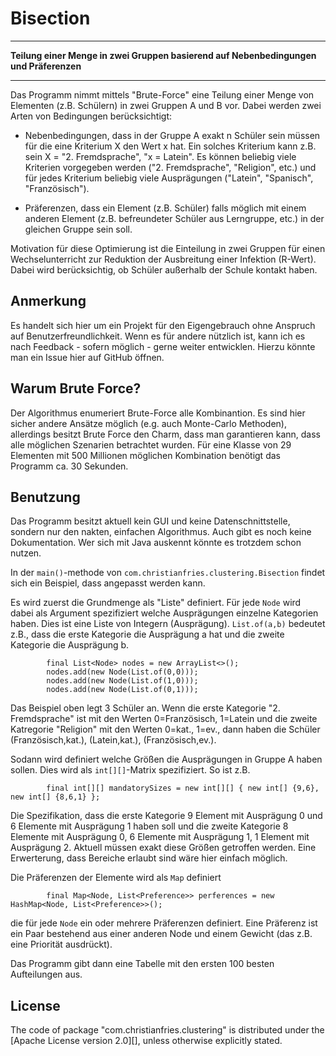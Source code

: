 Bisection
==========

****************************************

**Teilung einer Menge in zwei Gruppen basierend auf Nebenbedingungen und Präferenzen**

****************************************

Das Programm nimmt mittels "Brute-Force" eine Teilung einer Menge von Elementen (z.B. Schülern) in zwei Gruppen A und B vor.
Dabei werden zwei Arten von Bedingungen berücksichtigt:

- Nebenbedingungen, dass in der Gruppe A exakt n Schüler sein müssen für die eine Kriterium X den Wert x hat. Ein solches Kriterium kann z.B. sein X = "2. Fremdsprache", "x = Latein". Es können beliebig viele Kriterien vorgegeben werden ("2. Fremdsprache", "Religion", etc.) und für jedes Kriterium beliebig viele Ausprägungen ("Latein", "Spanisch", "Französisch").

- Präferenzen, dass ein Element (z.B. Schüler) falls möglich mit einem anderen Element (z.B. befreundeter Schüler aus Lerngruppe, etc.) in der gleichen Gruppe sein soll.

Motivation für diese Optimierung ist die Einteilung in zwei Gruppen für einen Wechselunterricht zur Reduktion der Ausbreitung einer Infektion (R-Wert). Dabei wird berücksichtig, ob Schüler außerhalb der Schule kontakt haben.

Anmerkung
-------

Es handelt sich hier um ein Projekt für den Eigengebrauch ohne Anspruch auf Benutzerfreundlichkeit. Wenn es für andere nützlich ist, kann ich es nach Feedback - sofern möglich - gerne weiter entwicklen. Hierzu könnte man ein Issue hier auf GitHub öffnen.

Warum Brute Force?
-------

Der Algorithmus enumeriert Brute-Force alle Kombinantion. Es sind hier sicher andere Ansätze möglich (e.g. auch Monte-Carlo Methoden), allerdings besitzt Brute Force den Charm, dass man garantieren kann, dass alle möglichen Szenarien betrachtet wurden. Für eine Klasse von 29 Elementen mit 500 Millionen möglichen Kombination benötigt das Programm ca. 30 Sekunden.

Benutzung
-------

Das Programm besitzt aktuell kein GUI und keine Datenschnittstelle, sondern nur den nakten, einfachen Algorithmus. Auch gibt es noch keine Dokumentation. Wer sich mit Java auskennt könnte es trotzdem schon nutzen.

In der `main()`-methode von `com.christianfries.clustering.Bisection` findet sich ein Beispiel, dass angepasst werden kann.

Es wird zuerst die Grundmenge als "Liste" definiert. Für jede `Node` wird dabei als Argument spezifiziert welche Ausprägungen einzelne Kategorien haben. Dies ist eine Liste von Integern (Ausprägung). `List.of(a,b)` bedeutet z.B., dass die erste Kategorie die Ausprägung a hat und die zweite Kategorie die Ausprägung b.

```
		final List<Node> nodes = new ArrayList<>();
		nodes.add(new Node(List.of(0,0)));
		nodes.add(new Node(List.of(1,0)));
		nodes.add(new Node(List.of(0,1)));
```
Das Beispiel oben legt 3 Schüler an. Wenn die erste Kategorie "2. Fremdsprache" ist mit den Werten 0=Französisch, 1=Latein und die zweite Katregorie "Religion" mit den Werten 0=kat., 1=ev., dann haben die Schüler (Französisch,kat.), (Latein,kat.), (Französisch,ev.).

Sodann wird definiert welche Größen die Ausprägungen in Gruppe A haben sollen. Dies wird als `int[][]`-Matrix spezifiziert. So ist z.B.

```
		final int[][] mandatorySizes = new int[][] { new int[] {9,6}, new int[] {8,6,1} };
```

Die Spezifikation, dass die erste Kategorie 9 Element mit Ausprägung 0 und 6 Elemente mit Ausprägung 1 haben soll und die zweite Kategorie 8 Elemente mit Ausprägung 0, 6 Elemente mit Ausprägung 1, 1 Element mit Ausprägung 2. Aktuell müssen exakt diese Größen getroffen werden. Eine Erwerterung, dass Bereiche erlaubt sind wäre hier einfach möglich.

Die Präferenzen der Elemente wird als `Map` definiert

```
		final Map<Node, List<Preference>> perferences = new HashMap<Node, List<Preference>>();
```
die für jede `Node` ein oder mehrere Präferenzen definiert. Eine Präferenz ist ein Paar bestehend aus einer anderen Node und einem Gewicht (das z.B. eine Priorität ausdrückt).

Das Programm gibt dann eine Tabelle mit den ersten 100 besten Aufteilungen aus.

License
-------

The code of package "com.christianfries.clustering" is distributed under the [Apache License version
2.0][], unless otherwise explicitly stated.
 
